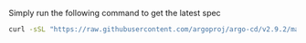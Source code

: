 Simply run the following command to get the latest spec

```bash
curl -sSL "https://raw.githubusercontent.com/argoproj/argo-cd/v2.9.2/manifests/ha/install.yaml" > argocd-ha-installation.yaml
```
